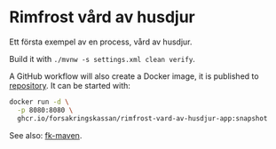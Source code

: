 # Rimfrost vård av husdjur

Ett första exempel av en process, vård av husdjur.

Build it with `./mvnw -s settings.xml clean verify`.

A GitHub workflow will also create a Docker image, it is published to [repository](https://github.com/Forsakringskassan/repository). It can be started with:

```sh
docker run -d \
  -p 8080:8080 \
  ghcr.io/forsakringskassan/rimfrost-vard-av-husdjur-app:snapshot
```

See also: [fk-maven](https://github.com/Forsakringskassan/fk-maven).
